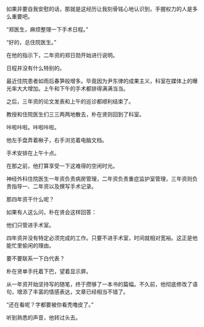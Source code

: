 如果非要自我安慰的话，那就是这经历让我刻骨铭心地认识到，手握权力的人是多么重要吧。

“郑医生，麻烦整理一下手术日程。”

“好的，总住院医生。”

在他的指示下，二年资的郑日勋开始进行说明。

日程并没有什么特别的。

最近住院患者如雨后春笋般增多。毕竟因为尹东律的成果主义，科室在媒体上的曝光率大大增加。上午和下午的手术都排得满满当当。

之后，三年资的论文发表和上午的巡诊都顺利结束了。

教授和住院医生们三三两两地散去，朴在贤则回到了科室。

咔啦咔啦。咔啦咔啦。

他左手盘弄着楸子，右手浏览着电脑文档。

手术安排在上午十点。

在那之前，他打算享受一下这难得的空闲时光。

神经外科住院医生一年资负责病房管理，二年资负责重症监护室管理，三年资则负责指导一、二年资以及撰写手术记录。

那四年资干什么呢？

如果有人这么问，朴在贤会这样回答：

他们只管进手术室。

四年资并没有特定必须完成的工作。只要不进手术室，时间就相对宽裕。这正是他能忙里偷闲的理由。

要不要联系一下白代表？

朴在贤单手托着下巴，望着显示屏。

从一年资开始坚持写的随笔，终于攒够了一本书的篇幅。不久前，他彻底修改了语句，增添了丰富的情感表达，文章已经相当不错了。

“还在看呢？字都要被你看秃噜皮了。”

听到熟悉的声音，他转过头去。